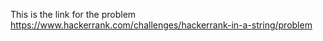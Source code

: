 This is the link for the problem
https://www.hackerrank.com/challenges/hackerrank-in-a-string/problem